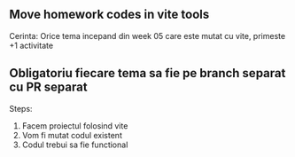 ## Move homework codes in vite tools


Cerinta: Orice tema incepand din week 05 care este mutat cu vite, primeste +1 activitate
## Obligatoriu fiecare tema sa fie pe branch separat cu PR separat
Steps:
1. Facem proiectul folosind vite
2. Vom fi mutat codul existent 
3. Codul trebui sa fie functional  
